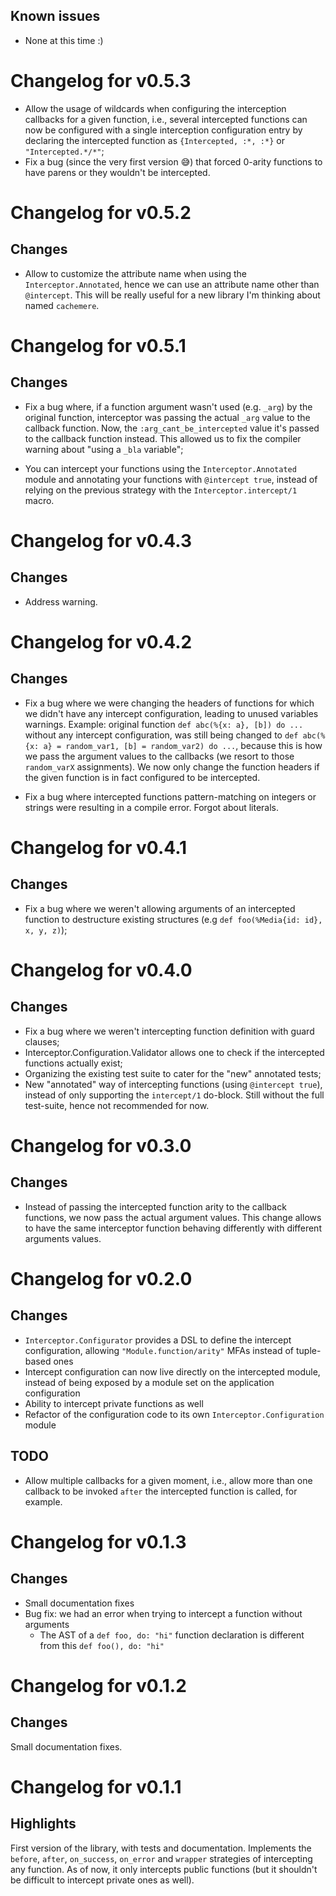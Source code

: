 ## Known issues

- None at this time :)

# Changelog for v0.5.3

* Allow the usage of wildcards when configuring the interception callbacks for a given function, i.e., several intercepted functions can now be configured with a single interception configuration entry by declaring the intercepted function as `{Intercepted, :*, :*}` or `"Intercepted.*/*"`;
* Fix a bug (since the very first version 😅) that forced 0-arity functions to have parens or they wouldn't be intercepted.

# Changelog for v0.5.2

## Changes

* Allow to customize the attribute name when using the `Interceptor.Annotated`, hence we can use an attribute name other than `@intercept`. This will be really useful for a new library I'm thinking about named `cachemere`.

# Changelog for v0.5.1

## Changes

* Fix a bug where, if a function argument wasn't used (e.g. `_arg`) by the original function, interceptor was passing the actual `_arg` value to the callback function. Now, the `:arg_cant_be_intercepted` value it's passed to the callback function instead. This allowed us to fix the compiler warning about "using a `_bla` variable";

* You can intercept your functions using the `Interceptor.Annotated` module and annotating your functions with `@intercept true`, instead of relying on the previous strategy with the `Interceptor.intercept/1` macro.

# Changelog for v0.4.3

## Changes

* Address warning.

# Changelog for v0.4.2

## Changes

* Fix a bug where we were changing the headers of functions for which we didn't have any intercept configuration, leading to unused variables warnings.
Example: original function `def abc(%{x: a}, [b]) do ...` without any intercept configuration, was still being changed to `def abc(%{x: a} = random_var1, [b] = random_var2) do ...`, because this is how we pass the argument values to the callbacks (we resort to those `random_varX` assignments). We now only change the function headers if the given function is in fact configured to be intercepted.

* Fix a bug where intercepted functions pattern-matching on integers or strings were resulting in a compile error. Forgot about literals.

# Changelog for v0.4.1

## Changes

* Fix a bug where we weren't allowing arguments of an intercepted function to destructure existing structures (e.g `def foo(%Media{id: id}, x, y, z)`);

# Changelog for v0.4.0

## Changes

* Fix a bug where we weren't intercepting function definition with guard clauses;
* Interceptor.Configuration.Validator allows one to check if the intercepted functions actually exist;
* Organizing the existing test suite to cater for the "new" annotated tests;
* New "annotated" way of intercepting functions (using `@intercept true`), instead of only supporting the `intercept/1` do-block. Still without the full test-suite, hence not recommended for now.

# Changelog for v0.3.0

## Changes

* Instead of passing the intercepted function arity to the callback functions, we now pass the actual argument values.
This change allows to have the same interceptor function behaving differently with different arguments values.

# Changelog for v0.2.0

## Changes

* `Interceptor.Configurator` provides a DSL to define the intercept configuration, allowing `"Module.function/arity"` MFAs instead of tuple-based ones
* Intercept configuration can now live directly on the intercepted module, instead of being exposed by a module set on the application configuration
* Ability to intercept private functions as well
* Refactor of the configuration code to its own `Interceptor.Configuration` module

## TODO

* Allow multiple callbacks for a given moment, i.e., allow more than one callback to be invoked `after` the intercepted function is called, for example.

# Changelog for v0.1.3

## Changes

* Small documentation fixes
* Bug fix: we had an error when trying to intercept a function without arguments
    - The AST of a `def foo, do: "hi"` function declaration is different from this `def foo(), do: "hi"`

# Changelog for v0.1.2

## Changes

Small documentation fixes.

# Changelog for v0.1.1

## Highlights

First version of the library, with tests and documentation. Implements the
`before`, `after`, `on_success`, `on_error` and `wrapper` strategies of
intercepting any function. As of now, it only intercepts public functions (but
it shouldn't be difficult to intercept private ones as well).
